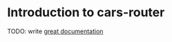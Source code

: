 # Introduction to cars-router

TODO: write [great documentation](http://jacobian.org/writing/what-to-write/)
